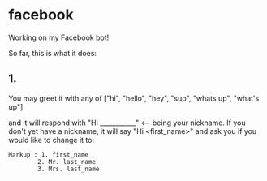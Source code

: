 # facebook

Working on my Facebook bot!


So far, this is what it does:

## 1.

  You may greet it with any of ["hi", "hello", "hey", "sup", "whats up", "what's up"]
  
  and it will respond with "Hi ___________" <-- being your nickname.
  If you don't yet have a nickname, it will say "Hi \<first_name\>" and ask you if you would like
  to change it to:
    
    Markup : 1. first_name
            2. Mr. last_name
            3. Mrs. last_name
    
    


